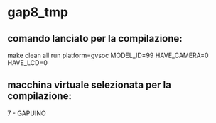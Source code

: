# gap8_tmp

## comando lanciato per la compilazione:
make clean all run platform=gvsoc MODEL_ID=99 HAVE_CAMERA=0 HAVE_LCD=0

## macchina virtuale selezionata per la compilazione:
7 - GAPUINO
